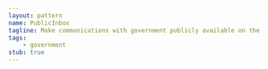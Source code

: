 ```yaml
---
layout: pattern
name: PublicInbox
tagline: Make communications with government publicly available on the web to create pressure and share knowledge. 
tags:
    - government
stub: true
---
```


